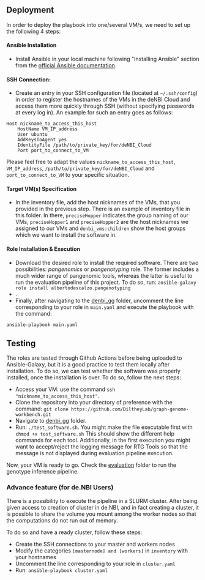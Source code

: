 ## Deployment

In order to deploy the playbook into one/several VM/s, we need to set up the following 4 steps:

#### Ansible Installation 
- Install Ansible in your local machine following "Installing Ansible" section from the [official Ansible documentation](https://docs.ansible.com/ansible/latest/installation_guide/intro_installation.html).

#### SSH Connection: 
- Create an entry in your SSH configuration file (located at `~/.ssh/config`) in order to register the hostnames of the VMs in the deNBI Cloud and access them more quickly through SSH (without specifying passwords at every log in). An example for such an entry goes as follows:

```
Host nickname_to_access_this_host
    HostName VM_IP_address
    User ubuntu
    AddKeysToAgent yes
    IdentityFile /path/to/private_key/for/deNBI_Cloud
    Port port_to_connect_to_VM
```

Please feel free to adapt the values `nickname_to_access_this_host`, `VM_IP_address`, `/path/to/private_key/for/deNBI_Cloud` and `port_to_connect_to_VM` to your specific situation.   

#### Target VM(s) Specification
- In the inventory file, add the host nicknames of the VMs, that you provided in the previous step. There is an example of inventory file in this folder. In there, `preciseHopper` indicates the group naming of our VMs, `preciseHopper1` and `preciseHopper2` are the host nicknames we assigned to our VMs and `denbi_vms:children` show the host groups which we want to install the software in.

#### Role Installation & Execution
- Download the desired role to install the required software. There are two possibilities: *pangenomics* or *pangenotyping* role. The former includes a much wider range of pangenomic tools, whereas the latter is useful to run the evaluation pipeline of this project. To do so, run: `ansible-galaxy role install albertodescalzo.pangenotyping` 
- .
- Finally, after navigating to the [denbi_gg](https://github.com/DiltheyLab/graph-genome-workbench/tree/master/denbi_gg) folder, uncomment the line corresponding to your role in `main.yaml` and execute the playbook with the command:

`ansible-playbook main.yaml`

## Testing

The roles are tested through Github Actions before being uploaded to Ansible-Galaxy, but it is a good practice to test them locally after installation. To do so, we can test whether the software was properly installed, once the installation is over. To do so, follow the next steps:
- Access your VM: use the command `ssh "nickname_to_access_this_host"`.
- Clone the repository into your directory of preference with the command: `git clone https://github.com/DiltheyLab/graph-genome-workbench.git`
- Navigate to [denbi_gg](https://github.com/DiltheyLab/graph-genome-workbench/tree/master/denbi_gg) folder.
- Run: `./test_software.sh`. You might make the file executable first with `chmod +x test_software.sh`  This should show the different help commands for each tool. Additionally, in the first execution you might want to accept/reject the logging message for RTG Tools so that the message is not displayed during evaluation pipeline execution.


Now, your VM is ready to go. Check the [evaluation](https://github.com/DiltheyLab/graph-genome-workbench/tree/master/evaluation_pangenie) folder to run the genotype inference pipeline.


### Advance feature (for de.NBI Users)

There is a possibility to execute the pipeline in a SLURM cluster. After being given access to creation of cluster in de.NBI, and in fact creating a cluster, it is possible to share the volume you mount among the worker nodes so that the computations do not run out of memory.

To do so and have a ready cluster, follow these steps:
- Create the SSH connections to your master and workers nodes
- Modify the categories `[masternode] and [workers]` in `inventory` with your hostnames 
- Uncomment the line corresponding to your role in `cluster.yaml`
- Run: `ansible-playbook cluster.yaml`